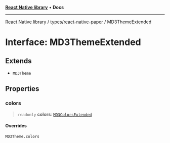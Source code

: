 [**React Native library**](../../../index.md) • **Docs**

***

[React Native library](../../../modules.md) / [types/react-native-paper](../index.md) / MD3ThemeExtended

# Interface: MD3ThemeExtended

## Extends

- `MD3Theme`

## Properties

### colors

> `readonly` **colors**: [`MD3ColorsExtended`](MD3ColorsExtended.md)

#### Overrides

`MD3Theme.colors`
